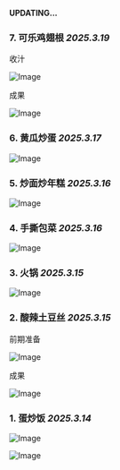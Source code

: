 **UPDATING...**

### 7. 可乐鸡翅根 _2025.3.19_

收汁

![Image](https://github.com/user-attachments/assets/677eb4f7-03e1-49e4-87cd-0c01d2767a8b)

成果

![Image](https://github.com/user-attachments/assets/5efab29f-8271-4c2e-87ae-6033179c50c8)

### 6. 黄瓜炒蛋 _2025.3.17_

![Image](https://github.com/user-attachments/assets/dacfe2d8-3388-4937-9c8d-ce29d43e91bb)

### 5. 炒面炒年糕 _2025.3.16_

![Image](https://github.com/user-attachments/assets/2ada4d14-13ff-45ca-9e2f-e8c62303fc1d)

### 4. 手撕包菜 _2025.3.16_

![Image](https://github.com/user-attachments/assets/0fc29750-750c-4117-86ec-d66bca3ef3e7)

### 3. 火锅 _2025.3.15_

![Image](https://github.com/user-attachments/assets/a57a57a6-33fb-4f47-b6bd-6f197be1a601)

### 2. 酸辣土豆丝 _2025.3.15_

前期准备

![Image](https://github.com/user-attachments/assets/9377ce99-4687-478e-ac6b-05fdc73089ac)

成果

![Image](https://github.com/user-attachments/assets/d4ad1da3-d1f3-4f19-8244-34d1fe064129)

### 1. 蛋炒饭 _2025.3.14_

![Image](https://github.com/user-attachments/assets/2f775dc4-6738-4e72-8186-5e63c04cdafc)

![Image](https://github.com/user-attachments/assets/2d0a468e-e488-4bc9-8539-3431896517ff)